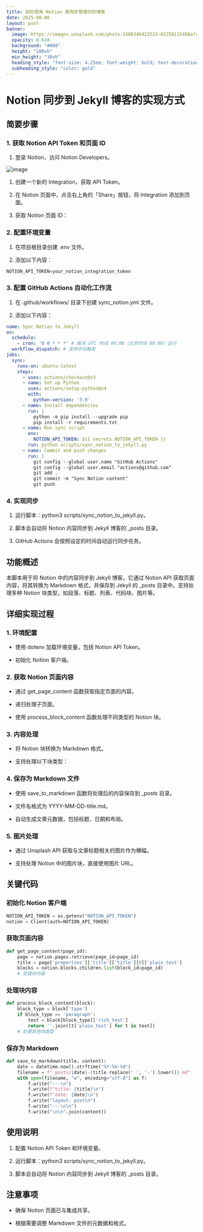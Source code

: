 ```yaml
---
title: 如何使用 Notion 来同步管理你的博客
date: 2025-08-08
layout: post
banner:
  image: https://images.unsplash.com/photo-1588346422523-6525811546ba?crop=entropy&cs=tinysrgb&fit=max&fm=jpg&ixid=M3w2OTIwMzJ8MHwxfHJhbmRvbXx8fHx8fHx8fDE3NTQ2NDE5NzB8&ixlib=rb-4.1.0&q=80&w=1080
  opacity: 0.618
  background: "#000"
  height: "100vh"
  min_height: "38vh"
  heading_style: "font-size: 4.25em; font-weight: bold; text-decoration: underline"
  subheading_style: "color: gold"
---
```


# Notion 同步到 Jekyll 博客的实现方式

## 简要步骤

### 1. 获取 Notion API Token 和页面 ID

1. 登录 Notion，访问 Notion Developers。

![image](https://prod-files-secure.s3.us-west-2.amazonaws.com/a7a0cc5a-89b9-4cda-8686-1fba0ca52f40/d19c1afe-dea5-4312-9333-786b0ba83054/image.png?X-Amz-Algorithm=AWS4-HMAC-SHA256&X-Amz-Content-Sha256=UNSIGNED-PAYLOAD&X-Amz-Credential=ASIAZI2LB466S7JJLGEG%2F20250808%2Fus-west-2%2Fs3%2Faws4_request&X-Amz-Date=20250808T083247Z&X-Amz-Expires=3600&X-Amz-Security-Token=IQoJb3JpZ2luX2VjEGcaCXVzLXdlc3QtMiJIMEYCIQD%2BJEXhiEZHU%2BcAN40m21q3DAspFdwZMfRehAI8rW3K%2BgIhAP9aI3h0yjAB%2B1to60b4kAsRI5nanuFmNqUUMIkaUgFfKogECKD%2F%2F%2F%2F%2F%2F%2F%2F%2F%2FwEQABoMNjM3NDIzMTgzODA1IgyLXo67I%2BVVUKvOgFYq3AO761Bwpk7jRIeCMDlqd4ToM00R5Bpq8%2FEyoT94Jb50cOXFPg9OhYfHj8afgJKxpcwYwIUXLwrDjyBGFeV4FQpKOXqBREEvf%2FoSh75uvgBSNUL6DwiU%2Bw2jTFUD8tNvlBh2tz9BOp%2FV3ue9VR2CNG91tfHW1DxYbJo1L0TkX9Gfm7CQJ%2FeR0q20BK%2Bj2%2BAFMR20bgVZ5OGyqwrC6eHe5jwTraeRWJ1yUWd%2BHikXuYPlAvy5YV8cG%2B1Z7byvmvge%2FExFxyCvshpAb2uK9w4Gc0BcpDyULXcZS088KUlMkF7TGRmIL7YtdztxG3ZLQHpfkLN0rv%2Bi0dDfg%2BQI%2Fx%2FBc3ec3PYJOZ6b7qtnGALpTsWU4DM8DJ879f3NmLcW%2BojsCTtey3vOnavlHe5gWUxB1omfDLts%2BPnxF9E%2B34m%2BdCBAYV02r1%2BPYG99CNx3sywEK8zNmifu9ekJSKK6IBNWdwgeBcf%2FDkaUFN51Lqe67OY5AZns1uQYtiyPmCMdUbG7BVUhX0m3G8%2BczTDxKOu2skYortlDgmWJAo0PmZskmIRG9X6Z7UBT7WdElKE8DeBMylX4wgK1K6KRHXiMhsyJ%2BwnhC1mUiSCh4Ah1nRapq58oO7LHrqLw%2BhZOocnUnDDNx9bEBjqkAb%2FC3cWO3Ybpz5EZX2OohgfoM%2BDWldRxYDclpz4G49gWPPWFjSxlsPkPd3%2FR5G8eGJrJN7VesIX5BMkwSZC0F8WLE%2FGFGrurYJQ3anDlRYMPW4oACKpmoMGQp03xw%2FXT2EV%2BBFNd8d8DYpHaygWx1HjwalLDqVL9TkZbbkuMHIZo%2BFZ%2FoSENznzaEXhWT7Ng5yhc%2Box0DY63XlpUlm5Uzn9xxyqa&X-Amz-Signature=b15d71368221532832f7f0b22a2332ea73843d1112e4ecf8d8d54c6dd44873f1&X-Amz-SignedHeaders=host&x-amz-checksum-mode=ENABLED&x-id=GetObject)

1. 创建一个新的 Integration，获取 API Token。

1. 在 Notion 页面中，点击右上角的「Share」按钮，将 Integration 添加到页面。

1. 获取 Notion 页面 ID：


### 2. 配置环境变量

1. 在项目根目录创建 .env 文件。

1. 添加以下内容：

```javascript
NOTION_API_TOKEN=your_notion_integration_token
```

### 3. 配置 GitHub Actions 自动化工作流

1. 在 .github/workflows/ 目录下创建 sync_notion.yml 文件。

1. 添加以下内容：

```yaml
name: Sync Notion to Jekyll
on:
  schedule:
    - cron: '0 0 * * *' # 每天 UTC 时间 00:00（北京时间 08:00）运行
  workflow_dispatch: # 支持手动触发
jobs:
  sync:
    runs-on: ubuntu-latest
    steps:
      - uses: actions/checkout@v3
      - name: Set up Python
        uses: actions/setup-python@v4
        with:
          python-version: '3.9'
      - name: Install dependencies
        run: |
          python -m pip install --upgrade pip
          pip install -r requirements.txt
      - name: Run sync script
        env:
          NOTION_API_TOKEN: ${{ secrets.NOTION_API_TOKEN }}
        run: python scripts/sync_notion_to_jekyll.py
      - name: Commit and push changes
        run: |
          git config --global user.name "GitHub Actions"
          git config --global user.email "actions@github.com"
          git add .
          git commit -m "Sync Notion content"
          git push
```

### 4. 实现同步

1. 运行脚本：python3 scripts/sync_notion_to_jekyll.py。

1. 脚本会自动将 Notion 内容同步到 Jekyll 博客的 _posts 目录。

1. GitHub Actions 会按照设定的时间自动运行同步任务。

## 功能概述

本脚本用于将 Notion 中的内容同步到 Jekyll 博客。它通过 Notion API 获取页面内容，将其转换为 Markdown 格式，并保存到 Jekyll 的 _posts 目录中。支持处理多种 Notion 块类型，如段落、标题、列表、代码块、图片等。

## 详细实现过程

### 1. 环境配置

- 使用 dotenv 加载环境变量，包括 Notion API Token。

- 初始化 Notion 客户端。

### 2. 获取 Notion 页面内容

- 通过 get_page_content 函数获取指定页面的内容。

- 递归处理子页面。

- 使用 process_block_content 函数处理不同类型的 Notion 块。

### 3. 内容处理

- 将 Notion 块转换为 Markdown 格式。

- 支持处理以下块类型：


### 4. 保存为 Markdown 文件

- 使用 save_to_markdown 函数将处理后的内容保存到 _posts 目录。

- 文件名格式为 YYYY-MM-DD-title.md。

- 自动生成文章元数据，包括标题、日期和布局。

### 5. 图片处理

- 通过 Unsplash API 获取与文章标题相关的图片作为横幅。

- 支持处理 Notion 中的图片块，直接使用图片 URL。

## 关键代码

### 初始化 Notion 客户端

```python
NOTION_API_TOKEN = os.getenv("NOTION_API_TOKEN")
notion = Client(auth=NOTION_API_TOKEN)
```

### 获取页面内容

```python
def get_page_content(page_id):
    page = notion.pages.retrieve(page_id=page_id)
    title = page['properties']['title']['title'][0]['plain_text']
    blocks = notion.blocks.children.list(block_id=page_id)
    # 处理块内容
```

### 处理块内容

```python
def process_block_content(block):
    block_type = block['type']
    if block_type == 'paragraph':
        text = block[block_type]['rich_text']
        return ''.join([t['plain_text'] for t in text])
    # 处理其他块类型
```

### 保存为 Markdown

```python
def save_to_markdown(title, content):
    date = datetime.now().strftime("%Y-%m-%d")
    filename = f"_posts/{date}-{title.replace(' ', '-').lower()}.md"
    with open(filename, "w", encoding="utf-8") as f:
        f.write("---\n")
        f.write(f"title: {title}\n")
        f.write(f"date: {date}\n")
        f.write("layout: post\n")
        f.write("---\n\n")
        f.write("\n\n".join(content))
```

## 使用说明

1. 配置 Notion API Token 和环境变量。

1. 运行脚本：python3 scripts/sync_notion_to_jekyll.py。

1. 脚本会自动将 Notion 内容同步到 Jekyll 博客的 _posts 目录。

## 注意事项

- 确保 Notion 页面已与集成共享。

- 根据需要调整 Markdown 文件的元数据和格式。